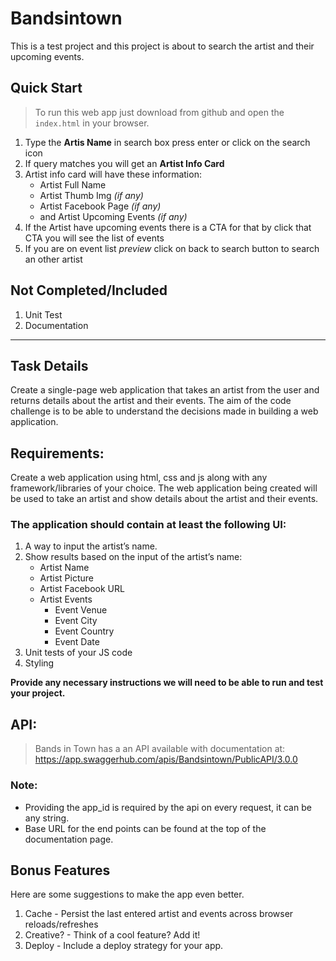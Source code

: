 # Bandsintown
This is a test project and this project is about to search the artist and their upcoming events.

## Quick Start
> To run this web app just download from github and open the `index.html` in your browser.

1. Type the **Artis Name** in search box press enter or click on the search icon
2. If query matches you will get an **Artist Info Card**
3. Artist info card will have these information:
   - Artist Full Name
   - Artist Thumb Img *(if any)*
   - Artist Facebook Page *(if any)*
   - and Artist Upcoming Events *(if any)*
4. If the Artist have upcoming events there is a CTA for that by click that CTA you will see the list of events
5. If you are on event list *preview* click on back to search button to search an other artist

## Not Completed/Included
1. Unit Test
2. Documentation


***
## Task Details
Create a single-page web application that takes an artist from the user and returns details
about the artist and their events. The aim of the code challenge is to be able to understand
the decisions made in building a web application. 

## Requirements:
Create a web application using html, css and js along with any framework/libraries of your
choice. The web application being created will be used to take an artist and show details
about the artist and their events.

### The application should contain at least the following UI:

1. A way to input the artist’s name.
2. Show results based on the input of the artist’s name:
   - Artist Name
   - Artist Picture
   - Artist Facebook URL
   - Artist Events
     - Event Venue
     - Event City
     - Event Country
     - Event Date
3. Unit tests of your JS code
4. Styling
   
**Provide any necessary instructions we will need to be able to run and test your project.**

## API:
> Bands in Town has a an API available with documentation at:
> https://app.swaggerhub.com/apis/Bandsintown/PublicAPI/3.0.0

### Note:
- Providing the app_id is required by the api on every request, it can be any string.
- Base URL for the end points can be found at the top of the documentation page.

## Bonus Features
Here are some suggestions to make the app even better.
1. Cache - Persist the last entered artist and events across browser reloads/refreshes
2. Creative? - Think of a cool feature? Add it!
3. Deploy - Include a deploy strategy for your app.